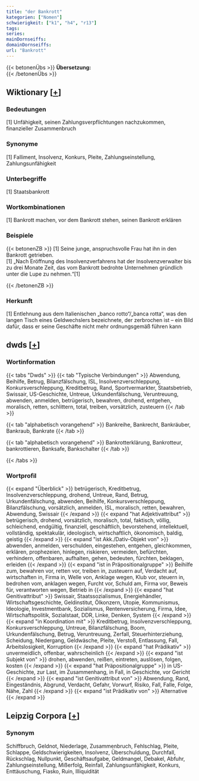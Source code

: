 ```yaml
---
title: "der Bankrott"
kategorien: ["Nomen"]
schwierigkeit: ["k1", "h4", "r13"]
tags:
series:
mainDornseiffs:
domainDornseiffs:
url: "Bankrott"
---
```


{{< betonenÜbs >}}
**Übersetzung:**  
{{< /betonenÜbs >}}

## Wiktionary [[+](https://de.wiktionary.org/wiki/Bankrott)]

### Bedeutungen
[1] Unfähigkeit, seinen Zahlungsverpflichtungen nachzukommen, finanzieller Zusammenbruch  

### Synonyme
[1] Falliment, Insolvenz, Konkurs, Pleite, Zahlungseinstellung, Zahlungsunfähigkeit  

### Unterbegriffe
[1] Staatsbankrott  

### Wortkombinationen
[1] Bankrott machen, vor dem Bankrott stehen, seinen Bankrott erklären  

### Beispiele
{{< betonenZB >}}
[1] Seine junge, anspruchsvolle Frau hat ihn in den Bankrott getrieben.  
[1] „Nach Eröffnung des Insolvenzverfahrens hat der Insolvenzverwalter bis zu drei Monate Zeit, das vom Bankrott bedrohte Unternehmen gründlich unter die Lupe zu nehmen.“[1]  

{{< /betonenZB >}}
### Herkunft
[1] Entlehnung aus dem Italienischen „banco rotto“/„banca rotta“, was den langen Tisch eines Geldwechslers bezeichnete, der zerbrochen ist – ein Bild dafür, dass er seine Geschäfte nicht mehr ordnungsgemäß führen kann  



## dwds [[+](https://www.dwds.de/wb/Bankrott)]

### Wortinformation
{{< tabs "Dwds" >}}
{{< tab "Typische Verbindungen" >}}
Abwendung, Beihilfe, Betrug, Bilanzfälschung, ISL, Insolvenzverschleppung, Konkursverschleppung, Kreditbetrug, Rand, Sportvermarkter, Staatsbetrieb, Swissair, US-Geschichte, Untreue, Urkundenfälschung, Veruntreuung, abwenden, anmelden, betrügerisch, bewahren, drohend, entgehen, moralisch, retten, schlittern, total, treiben, vorsätzlich, zusteuern
{{< /tab >}}

{{< tab "alphabetisch vorangehend" >}}
Bankreihe, Bankrecht, Bankräuber, Bankraub, Bankrate
{{< /tab >}}

{{< tab "alphabetisch vorangehend" >}}
Bankrotterklärung, Bankrotteur, bankrottieren, Banksafe, Bankschalter
{{< /tab >}}

{{< /tabs >}}

### Wortprofil
{{< expand "Überblick" >}} betrügerisch, Kreditbetrug, Insolvenzverschleppung, drohend, Untreue, Rand, Betrug, Urkundenfälschung, abwenden, Beihilfe, Konkursverschleppung, Bilanzfälschung, vorsätzlich, anmelden, ISL, moralisch, retten, bewahren, Abwendung, Swissair {{< /expand >}}
{{< expand "hat Adjektivattribut" >}} betrügerisch, drohend, vorsätzlich, moralisch, total, faktisch, völlig, schleichend, endgültig, finanziell, geschäftlich, bevorstehend, intellektuell, vollständig, spektakulär, ideologisch, wirtschaftlich, ökonomisch, baldig, geistig {{< /expand >}}
{{< expand "ist Akk./Dativ-Objekt von" >}} abwenden, anmelden, verschulden, eingestehen, entgehen, gleichkommen, erklären, prophezeien, hinlegen, riskieren, vermeiden, befürchten, verhindern, offenbaren, aufhalten, gehen, bedeuten, fürchten, beklagen, erleiden {{< /expand >}}
{{< expand "ist in Präpositionalgruppe" >}} Beihilfe zum, bewahren vor, retten vor, treiben in, zusteuern auf, Verdacht auf, wirtschaften in, Firma in, Welle von, Anklage wegen, Klub vor, steuern in, bedrohen vom, anklagen wegen, Furcht vor, Schuld am, Firma vor, Beweis für, verantworten wegen, Betrieb in {{< /expand >}}
{{< expand "hat Genitivattribut" >}} Swissair, Staatssozialismus, Energiehändler, Wirtschaftsgeschichte, Geldinstitut, Ölkonzern, Utopie, Kommunismus, Ideologie, Investmentbank, Sozialismus, Rentenversicherung, Firma, Idee, Wirtschaftspolitik, Sozialstaat, DDR, Linke, Denken, System {{< /expand >}}
{{< expand "in Koordination mit" >}} Kreditbetrug, Insolvenzverschleppung, Konkursverschleppung, Untreue, Bilanzfälschung, Boom, Urkundenfälschung, Betrug, Veruntreuung, Zerfall, Steuerhinterziehung, Scheidung, Niedergang, Geldwäsche, Pleite, Verstoß, Entlassung, Fall, Arbeitslosigkeit, Korruption {{< /expand >}}
{{< expand "hat Prädikativ" >}} unvermeidlich, offenbar, wahrscheinlich {{< /expand >}}
{{< expand "ist Subjekt von" >}} drohen, abwenden, reißen, eintreten, auslösen, folgen, kosten {{< /expand >}}
{{< expand "hat Präpositionalgruppe" >}} in US-Geschichte, zur Last, im Zusammenhang, in Fall, in Geschichte, vor Gericht {{< /expand >}}
{{< expand "ist Genitivattribut von" >}} Abwendung, Rand, Eingeständnis, Abgrund, Verdacht, Gefahr, Vorwurf, Risiko, Fall, Falle, Folge, Nähe, Zahl {{< /expand >}}
{{< expand "ist Prädikativ von" >}} Alternative {{< /expand >}}

## Leipzig Corpora [[+](https://corpora.uni-leipzig.de/en/res?word=Bankrott&corpusId=deu_newscrawl-public_2018)]


### Synonym
Schiffbruch, Geldnot, Niederlage, Zusammenbruch, Fehlschlag, Pleite, Schlappe, Geldschwierigkeiten, Insolvenz, Überschuldung, Durchfall, Rückschlag, Nullpunkt, Geschäftsaufgabe, Geldmangel, Debakel, Abfuhr, Zahlungseinstellung, Mißerfolg, Reinfall, Zahlungsunfähigkeit, Konkurs, Enttäuschung, Fiasko, Ruin, Illiquidität

